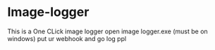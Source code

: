 # Image-logger
This is a One CLick image logger
open image logger.exe (must be on windows)
put ur webhook
and go log ppl
